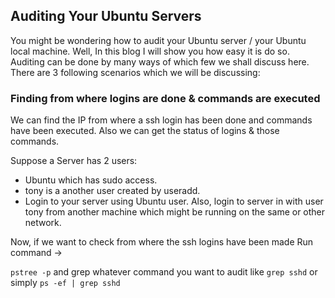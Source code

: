 ## Auditing Your Ubuntu Servers
You might be wondering how to audit your Ubuntu server / your Ubuntu local machine. Well, In this blog I will show you how easy it is do so. Auditing can be done by many ways of which few we shall discuss here. There are 3 following scenarios which we will be discussing:

### Finding from where logins are done & commands are executed
We can find the IP from where a ssh login has been done and commands have been executed. Also we can get the status of logins & those commands.

Suppose a Server has 2 users:
* Ubuntu which has sudo access.
* tony is a another user created by useradd.
* Login to your server using Ubuntu user.
Also, login to server in with user tony from another machine which might be running on the same or other network.

Now, if we want to check from where the ssh logins have been made
Run command ->

`pstree -p` and grep whatever command you want to audit
like `grep sshd`
or simply `ps -ef | grep sshd`